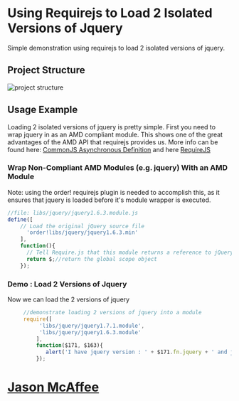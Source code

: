 # Using Requirejs to Load 2 Isolated Versions of Jquery
Simple demonstration using requirejs to load 2 isolated versions of jquery.

## Project Structure
<img src="http://github.com/downloads/jasonmcaffee/Requirejs-and-2-versions-of-Jquery-Demo/demoProjectStructure.png" alt="project structure" />

## Usage Example
Loading 2 isolated versions of jquery is pretty simple. First you need to wrap jquery in as an AMD compliant module.
This shows one of the great advantages of the AMD API that requirejs provides us.
More info can be found here: [CommonJS Asynchronous Definition](http://wiki.commonjs.org/wiki/Modules/AsynchronousDefinition) and here [RequireJS](http://requirejs.org/)

### Wrap Non-Compliant AMD Modules (e.g. jquery) With an AMD Module
Note: using the order! requirejs plugin is needed to accomplish this, as it ensures that jquery is loaded before it's module wrapper is executed.

``` javascript
//file: libs/jquery/jquery1.6.3.module.js
define([
	// Load the original jQuery source file
	  'order!libs/jquery/jquery1.6.3.min'
	], 
	function(){
	  // Tell Require.js that this module returns a reference to jQuery
	  return $;//return the global scope object
	});
```

### Demo : Load 2 Versions of Jquery
Now we can load the 2 versions of jquery 

``` javascript
     //demonstrate loading 2 versions of jquery into a module
  	 require([
		  'libs/jquery/jquery1.7.1.module',
		  'libs/jquery/jquery1.6.3.module'
		 ], 
		 function($171, $163){
			alert('I have jquery version : ' + $171.fn.jquery + ' and jquery version : ' + $163.fn.jquery + ' successfully loaded.');
		 });
```

# [Jason McAffee](http://codeceratops.jasonmcaffee.com)
